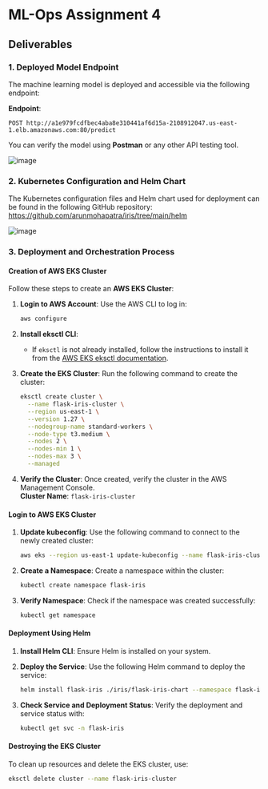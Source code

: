 
# ML-Ops Assignment 4

## Deliverables

### 1. Deployed Model Endpoint
The machine learning model is deployed and accessible via the following endpoint:

**Endpoint**:
```http
POST http://a1e979fcdfbec4aba8e310441af6d15a-2108912047.us-east-1.elb.amazonaws.com:80/predict
```

You can verify the model using **Postman** or any other API testing tool.

![image](https://github.com/user-attachments/assets/59e96666-92d1-4167-b04b-1f7c034e439b)


### 2. Kubernetes Configuration and Helm Chart
The Kubernetes configuration files and Helm chart used for deployment can be found in the following GitHub repository: https://github.com/arunmohapatra/iris/tree/main/helm

![image](https://github.com/user-attachments/assets/9405ad36-2629-425e-bb91-568a055583cc)


### 3. Deployment and Orchestration Process

#### Creation of AWS EKS Cluster
Follow these steps to create an **AWS EKS Cluster**:

1. **Login to AWS Account**:
   Use the AWS CLI to log in:
   ```bash
   aws configure
   ```

2. **Install eksctl CLI**:
   - If `eksctl` is not already installed, follow the instructions to install it from the [AWS EKS eksctl documentation](https://docs.aws.amazon.com/eks/latest/userguide/getting-started-eksctl.html).

3. **Create the EKS Cluster**:
   Run the following command to create the cluster:
   ```bash
   eksctl create cluster \
     --name flask-iris-cluster \
     --region us-east-1 \
     --version 1.27 \
     --nodegroup-name standard-workers \
     --node-type t3.medium \
     --nodes 2 \
     --nodes-min 1 \
     --nodes-max 3 \
     --managed
   ```

4. **Verify the Cluster**:
   Once created, verify the cluster in the AWS Management Console.  
   **Cluster Name**: `flask-iris-cluster`



#### Login to AWS EKS Cluster

1. **Update kubeconfig**:
   Use the following command to connect to the newly created cluster:
   ```bash
   aws eks --region us-east-1 update-kubeconfig --name flask-iris-cluster
   ```

2. **Create a Namespace**:
   Create a namespace within the cluster:
   ```bash
   kubectl create namespace flask-iris
   ```

3. **Verify Namespace**:
   Check if the namespace was created successfully:
   ```bash
   kubectl get namespace
   ```



#### Deployment Using Helm

1. **Install Helm CLI**:
   Ensure Helm is installed on your system.

2. **Deploy the Service**:
   Use the following Helm command to deploy the service:
   ```bash
   helm install flask-iris ./iris/flask-iris-chart --namespace flask-iris
   ```

3. **Check Service and Deployment Status**:
   Verify the deployment and service status with:
   ```bash
   kubectl get svc -n flask-iris
   ```



#### Destroying the EKS Cluster
To clean up resources and delete the EKS cluster, use:
```bash
eksctl delete cluster --name flask-iris-cluster
```

